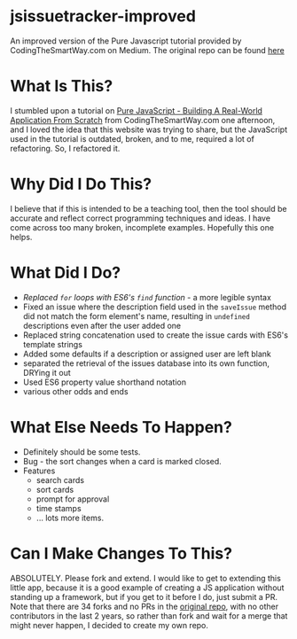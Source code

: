 # jsissuetracker-improved
An improved version of the Pure Javascript tutorial provided by CodingTheSmartWay.com on Medium. The original repo can be found [here](https://github.com/seeschweiler/jsissuetracker)

# What Is This?
I stumbled upon a tutorial on [Pure JavaScript - Building A Real-World Application From Scratch](https://medium.com/codingthesmartway-com-blog/pure-javascript-building-a-real-world-application-from-scratch-5213591cfcd6) from CodingTheSmartWay.com one afternoon, and I loved the idea that this website was trying to share, but the JavaScript used in the tutorial is outdated, broken, and to me, required a lot of refactoring. So, I refactored it. 

# Why Did I Do This?
I believe that if this is intended to be a teaching tool, then the tool should be accurate and reflect correct programming techniques and ideas. I have come across too many broken, incomplete examples. Hopefully this one helps.

# What Did I Do?
- _Replaced `for` loops with ES6's `find` function_ - a more legible syntax 
- Fixed an issue where the description field used in the `saveIssue` method did not match the form element's name, resulting in `undefined` descriptions even after the user added one
- Replaced string concatenation used to create the issue cards with ES6's template strings
- Added some defaults if a description or assigned user are left blank
- separated the retrieval of the issues database into its own function, DRYing it out
- Used ES6 property value shorthand notation 
- various other odds and ends

# What Else Needs To Happen?
- Definitely should be some tests. 
- Bug - the sort changes when a card is marked closed. 
- Features 
  - search cards
  - sort cards
  - prompt for approval
  - time stamps
  - ... lots more items.
  
 # Can I Make Changes To This?
ABSOLUTELY. Please fork and extend. I would like to get to extending this little app, because it is a good example of creating a JS application without standing up a framework, but if you get to it before I do, just submit a PR. Note that there are 34 forks and no PRs in the [original repo](https://github.com/seeschweiler/jsissuetracker), with no other contributors in the last 2 years, so rather than fork and wait for a merge that might never happen, I decided to create my own repo. 



